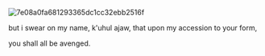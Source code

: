![7e08a0fa681293365dc1cc32ebb2516f](https://github.com/user-attachments/assets/4b3d4e4f-dad5-469b-b00d-100de0047da3)

but i swear on my name, k'uhul ajaw, that upon my accession to your form,

you shall all be avenged.




